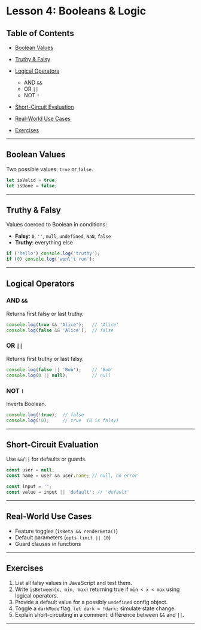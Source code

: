 # Lesson 4: Booleans & Logic

## Table of Contents

* [Boolean Values](#boolean-values)
* [Truthy & Falsy](#truthy--falsy)
* [Logical Operators](#logical-operators)

  * AND `&&`
  * OR `||`
  * NOT `!`
* [Short-Circuit Evaluation](#short-circuit-evaluation)
* [Real-World Use Cases](#real-world-use-cases)
* [Exercises](#exercises)

---

## Boolean Values

Two possible values: `true` or `false`.

```js
let isValid = true;
let isDone = false;
```

---

## Truthy & Falsy

Values coerced to Boolean in conditions:

* **Falsy**: `0`, `''`, `null`, `undefined`, `NaN`, `false`
* **Truthy**: everything else

```js
if ('hello') console.log('truthy');
if (0) console.log('won\'t run');
```

---

## Logical Operators

### AND `&&`

Returns first falsy or last truthy.

```js
console.log(true && 'Alice');   // 'Alice'
console.log(false && 'Alice');  // false
```

### OR `||`

Returns first truthy or last falsy.

```js
console.log(false || 'Bob');    // 'Bob'
console.log(0 || null);         // null
```

### NOT `!`

Inverts Boolean.

```js
console.log(!true);  // false
console.log(!0);     // true  (0 is falsy)
```

---

## Short-Circuit Evaluation

Use `&&`/`||` for defaults or guards.

```js
const user = null;
const name = user && user.name; // null, no error

const input = '';
const value = input || 'default'; // 'default'
```

---

## Real-World Use Cases

* Feature toggles (`isBeta && renderBeta()`)
* Default parameters (`opts.limit || 10`)
* Guard clauses in functions

---

## Exercises

1. List all falsy values in JavaScript and test them.
2. Write `isBetween(x, min, max)` returning true if `min < x < max` using logical operators.
3. Provide a default value for a possibly `undefined` config object.
4. Toggle a `darkMode` flag: `let dark = !dark;` simulate state change.
5. Explain short-circuiting in a comment: difference between `&&` and `||`.

---
